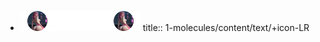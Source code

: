 - ![](https://raw.githubusercontent.com/cybercongress/prism/img-upload/components/1-molecules/content/text+icon-LR.png)
  title:: 1-molecules/content/text/+icon-LR